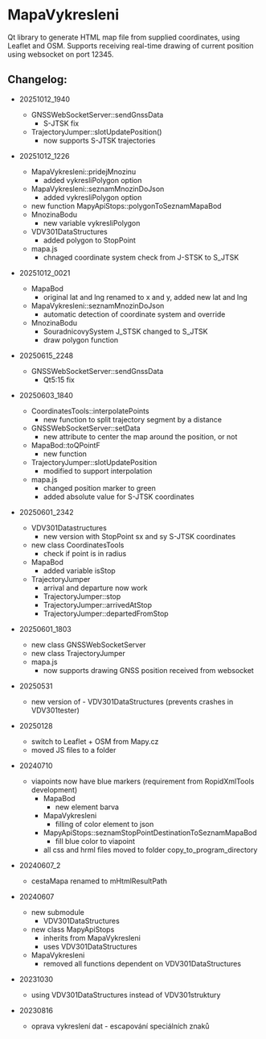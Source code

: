 # MapaVykresleni
Qt library to generate HTML map file from supplied coordinates, using Leaflet and OSM.
Supports receiving real-time drawing of current position using websocket on port 12345. 

## Changelog:

- 20251012_1940
  - GNSSWebSocketServer::sendGnssData
    - S-JTSK fix
  - TrajectoryJumper::slotUpdatePosition()
    - now supports S-JTSK trajectories
- 20251012_1226
  - MapaVykresleni::pridejMnozinu
    - added vykresliPolygon option
  - MapaVykresleni::seznamMnozinDoJson
    - added vykresliPolygon option
  - new function MapyApiStops::polygonToSeznamMapaBod
  - MnozinaBodu
    - new variable vykresliPolygon
  - VDV301DataStructures
    - added polygon to StopPoint
  - mapa.js
    - chnaged coordinate system check from J-STSK to S_JTSK


- 20251012_0021
  - MapaBod
    - original lat and lng renamed to x and y, added new lat and lng
  - MapaVykresleni::seznamMnozinDoJson
    - automatic detection of coordinate system and override
  - MnozinaBodu
    - SouradnicovySystem J_STSK changed to S_JTSK
    - draw polygon function

- 20250615_2248
    - GNSSWebSocketServer::sendGnssData
        - Qt5:15 fix
- 20250603_1840
    - CoordinatesTools::interpolatePoints
        - new function to split trajectory segment by a distance
    - GNSSWebSocketServer::setData
        - new attribute to center the map around the position, or not
    - MapaBod::toQPointF
        - new function
    - TrajectoryJumper::slotUpdatePosition
        - modified to support interpolation
    - mapa.js
        - changed position marker to green
        - added absolute value for S-JTSK coordinates
- 20250601_2342
    - VDV301Datastructures
        - new version with StopPoint sx and sy S-JTSK coordinates
    - new class CoordinatesTools
        - check if point is in radius
    - MapaBod
        - added variable isStop
    - TrajectoryJumper
        - arrival and departure now work
        - TrajectoryJumper::stop
        - TrajectoryJumper::arrivedAtStop
        - TrajectoryJumper::departedFromStop
- 20250601_1803
    - new class GNSSWebSocketServer
    - new class TrajectoryJumper
    - mapa.js
        - now supports drawing GNSS position received from websocket
- 20250531
    - new version of - VDV301DataStructures (prevents crashes in VDV301tester)
- 20250128
    - switch to Leaflet + OSM from Mapy.cz
    - moved JS files to a folder
- 20240710
    - viapoints now have blue markers (requirement from RopidXmlTools development)
        - MapaBod
            - new element barva
        - MapaVykresleni
            - filling of color element to json
        - MapyApiStops::seznamStopPointDestinationToSeznamMapaBod
            - fill blue color to viapoint
        - all css and hrml files moved to folder copy_to_program_directory

- 20240607_2
    - cestaMapa renamed to mHtmlResultPath
- 20240607
    - new submodule 
        - VDV301DataStructures
    - new class MapyApiStops
        - inherits from MapaVykresleni
        - uses VDV301DataStructures
    - MapaVykresleni
        - removed all functions dependent on VDV301DataStructures
- 20231030
    - using VDV301DataStructures instead of VDV301struktury
- 20230816
    - oprava vykreslení dat - escapování speciálních znaků

